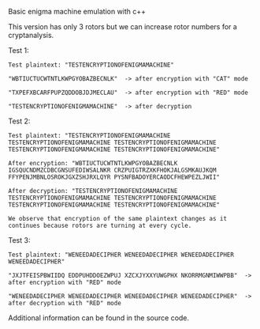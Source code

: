 Basic enigma machine emulation with c++ 

This version has only 3 rotors but we can increase rotor numbers for a cryptanalysis.

Test 1:
        
	Test plaintext: "TESTENCRYPTIONOFENIGMAMACHINE"
	
	"WBTIUCTUCWTNTLKWPGYOBAZBECNLK"  -> after encryption with "CAT" mode
	
	"TXPEFXBCARFPUPZQDDOBJDJMECLAU"  -> after encryption with "RED" mode
	
	"TESTENCRYPTIONOFENIGMAMACHINE"  -> after decryption 
	
Test 2:	

	Test plaintext: "TESTENCRYPTIONOFENIGMAMACHINE TESTENCRYPTIONOFENIGMAMACHINE TESTENCRYPTIONOFENIGMAMACHINE TESTENCRYPTIONOFENIGMAMACHINE TESTENCRYPTIONOFENIGMAMACHINE" 
	
	After encryption: "WBTIUCTUCWTNTLKWPGYOBAZBECNLK IGSQUCNDMZCDBCGNSUFEDIWSALNKR CRZPUIGTRZXKFHOKJALGSMKAUJKQM FFYPENJMBNLOSROKJGXZSHJRXLQYR PYSNFBADOYERCAODCFHEWPEZLJWII" 
	
	After decryption: "TESTENCRYPTIONOFENIGMAMACHINE TESTENCRYPTIONOFENIGMAMACHINE TESTENCRYPTIONOFENIGMAMACHINE TESTENCRYPTIONOFENIGMAMACHINE TESTENCRYPTIONOFENIGMAMACHINE" 
	
	We observe that encryption of the same plaintext changes as it continues because rotors are turning at every cycle.	
	
Test 3: 
	
	Test plaintext: "WENEEDADECIPHER WENEEDADECIPHER WENEEDADECIPHER WENEEDADECIPHER" 
	
	"JXJTFEISPBWIIDQ EDDPUHDDOEZWPUJ XZCXJYXXYUWGPHX NKORRMGNMIWWPBB"  -> after encryption with "RED" mode 
	
	"WENEEDADECIPHER WENEEDADECIPHER WENEEDADECIPHER WENEEDADECIPHER"  -> after decryption with "RED" mode 

	
Additional information can be found in the source code.

